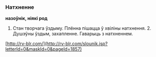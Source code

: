 ### Натхненне
**назоўнік, ніякі род**

1. Стан творчага ўздыму. Плённа пішацца ў хвіліны натхнення. 2. Душэўны ўздым, захапленне. Гаварыць з натхненнем.

<a rel="author">[http://rv-blr.com/](http://rv-blr.com/slounik.jsp?letterId=0&maskId=0&pageId=1857)</a>
